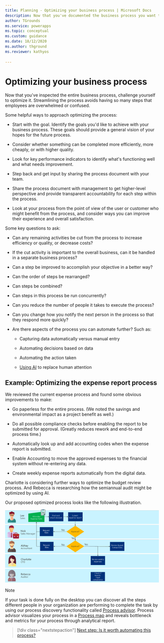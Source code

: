 ```yaml
---
title: Planning - Optimizing your business process | Microsoft Docs
description: Now that you've documented the business process you want to automate with Power Apps, optimize it. Learn some helpful approaches and key questions for optimization.
author: TGrounds
ms.service: powerapps
ms.topic: conceptual
ms.custom: guidance
ms.date: 18/12/2020
ms.author: thground
ms.reviewer: kathyos

---
```


# Optimizing your business process

Now that you've inspected the entire business process, challenge yourself to
optimize it. Streamlining the process avoids having so many steps that employees
are overwhelmed or confused​.

Some helpful ways to approach optimizing the process:

- Start with the goal. Identify the goals you'd like to achieve with your
    business process. These goals should provide a general vision of your hopes for the future
    process.

- Consider whether something can be completed more efficiently, more cheaply,
    or with higher quality.

- Look for key performance indicators to identify what's functioning well and
    what needs improvement.

- Step back and get input by sharing the process document with your team​.

- Share the process document with management to get higher-level perspective and
    provide transparent accountability for each step within the process. ​

- Look at your process from the point of view of the user or customer who might
    benefit from the process, and consider ways you can improve their experience
    and overall satisfaction​.

Some key questions to ask:

- Can any remaining activities be cut from the process to
    increase efficiency or quality, or decrease costs?

- If the cut activity is important to the overall business, can it be
    handled in a separate business process​?

- Can a step be improved to accomplish your objective in a better way?​

- Can the order of steps be rearranged?

- Can steps be combined?

- Can steps in this process be run concurrently?

- Can you reduce the number of people it takes to execute the process?

- Can you change how you notify the next person in the process so that they
    respond more quickly?

- Are there aspects of the process you can automate further? Such as:

  - Capturing data automatically versus manual entry

  - Automating decisions based on data

  - Automating the action taken

  - [Using AI](https://docs.microsoft.com/ai-builder/overview) to replace
        human attention

## Example: Optimizing the expense report process

We reviewed the current expense process and found some obvious improvements
to make:

- Go paperless for the entire process. (We noted the savings and environmental
    impact as a project benefit as well.)

- Do all possible compliance checks before enabling the report to be submitted
    for approval. (Greatly reduces rework and end-to-end process time.)

- Automatically look up and add accounting codes when the expense report is
    submitted.

- Enable Accounting to move the approved expenses to the financial system
    without re-entering any data.

- Create weekly expense reports automatically from the digital data.

Charlotte is considering further ways to optimize the budget review process. And
Rebecca is researching how the semiannual audit might be optimized by using AI.

Our proposed optimized process looks like the following illustration.

![Optimized business process flowchart that removes extra steps in the accounting process, as described in the article](media/optimized-business-process.png "Optimized business process flowchart that removes extra steps in the accounting process, as described in the article")

> [!NOTE]
> If your task is done fully on the desktop you can discover all the steps 
different people in your organization are performing to complete the task by 
using our process discovery functionality called [Process advisor](/power-automate/process-advisor-overview.md). 
Process advisor visualizes your process in a [Process map](/power-automate/process-advisor-visualize.md) 
and reveals bottleneck and metrics for your process through analytical report.

> [!div class="nextstepaction"]
> [Next step: Is it worth automating this process?](worth-automating-process.md)
